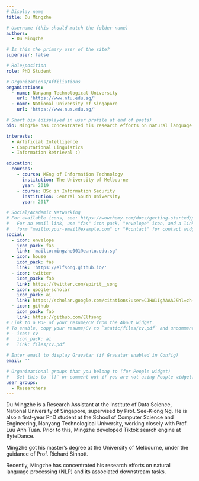 ```yaml
---
# Display name
title: Du Mingzhe

# Username (this should match the folder name)
authors:
  - Du Mingzhe

# Is this the primary user of the site?
superuser: false

# Role/position
role: PhD Student

# Organizations/Affiliations
organizations:
  - name: Nanyang Technological University
    url: 'https://www.ntu.edu.sg/'
  - name: National University of Singapore
    url: 'https://www.nus.edu.sg/'

# Short bio (displayed in user profile at end of posts)
bio: Mingzhe has concentrated his research efforts on natural language processing (NLP) and its associated downstream tasks.

interests:
  - Artificial Intelligence
  - Computational Linguistics
  - Information Retrieval :)

education:
  courses:
    - course: MEng of Information Technology
      institution: The University of Melbourne
      year: 2019
    - course: BSc in Information Security
      institution: Central South University
      year: 2017

# Social/Academic Networking
# For available icons, see: https://wowchemy.com/docs/getting-started/page-builder/#icons
#   For an email link, use "fas" icon pack, "envelope" icon, and a link in the
#   form "mailto:your-email@example.com" or "#contact" for contact widget.
social:
  - icon: envelope
    icon_pack: fas
    link: 'mailto:mingzhe001@e.ntu.edu.sg'
  - icon: house
    icon_pack: fas
    link: 'https://elfsong.github.io/'
  - icon: twitter
    icon_pack: fab
    link: https://twitter.com/spirit__song
  - icon: google-scholar
    icon_pack: ai
    link: https://scholar.google.com/citations?user=CJHW1IgAAAAJ&hl=zh-CN
  - icon: github
    icon_pack: fab
    link: https://github.com/Elfsong
# Link to a PDF of your resume/CV from the About widget.
# To enable, copy your resume/CV to `static/files/cv.pdf` and uncomment the lines below.
# - icon: cv
#   icon_pack: ai
#   link: files/cv.pdf

# Enter email to display Gravatar (if Gravatar enabled in Config)
email: ''

# Organizational groups that you belong to (for People widget)
#   Set this to `[]` or comment out if you are not using People widget.
user_groups:
  - Researchers
---
```


Du Mingzhe is a Research Assistant at the Institute of Data Science, National University of Singapore, supervised by Prof. See-Kiong Ng. He is also a first-year PhD student at the School of Computer Science and Engineering, Nanyang Technological University, working closely with Prof. Luu Anh Tuan. Prior to this, Mingzhe developed Tiktok search engine at ByteDance.

Mingzhe got his master’s degree at the University of Melbourne, under the guidance of Prof. Richard Sinnott.

Recently, Mingzhe has concentrated his research efforts on natural language processing (NLP) and its associated downstream tasks.
